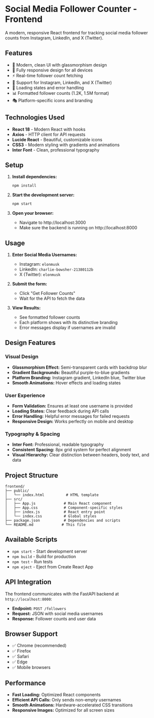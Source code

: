 # Social Media Follower Counter - Frontend

A modern, responsive React frontend for tracking social media follower counts from Instagram, LinkedIn, and X (Twitter).

## Features

- 🎨 Modern, clean UI with glassmorphism design
- 📱 Fully responsive design for all devices
- ⚡ Real-time follower count fetching
- 🎯 Support for Instagram, LinkedIn, and X (Twitter)
- 🔄 Loading states and error handling
- 📊 Formatted follower counts (1.2K, 1.5M format)
- 🎭 Platform-specific icons and branding

## Technologies Used

- **React 18** - Modern React with hooks
- **Axios** - HTTP client for API requests
- **Lucide React** - Beautiful, customizable icons
- **CSS3** - Modern styling with gradients and animations
- **Inter Font** - Clean, professional typography

## Setup

1. **Install dependencies:**
   ```bash
   npm install
   ```

2. **Start the development server:**
   ```bash
   npm start
   ```

3. **Open your browser:**
   - Navigate to http://localhost:3000
   - Make sure the backend is running on http://localhost:8000

## Usage

1. **Enter Social Media Usernames:**
   - Instagram: `elonmusk`
   - LinkedIn: `charlie-bowsher-21380112b`
   - X (Twitter): `elonmusk`

2. **Submit the form:**
   - Click "Get Follower Counts"
   - Wait for the API to fetch the data

3. **View Results:**
   - See formatted follower counts
   - Each platform shows with its distinctive branding
   - Error messages display if usernames are invalid

## Design Features

### Visual Design
- **Glassmorphism Effect:** Semi-transparent cards with backdrop blur
- **Gradient Backgrounds:** Beautiful purple-to-blue gradients
- **Platform Branding:** Instagram gradient, LinkedIn blue, Twitter blue
- **Smooth Animations:** Hover effects and loading states

### User Experience
- **Form Validation:** Ensures at least one username is provided
- **Loading States:** Clear feedback during API calls
- **Error Handling:** Helpful error messages for failed requests
- **Responsive Design:** Works perfectly on mobile and desktop

### Typography & Spacing
- **Inter Font:** Professional, readable typography
- **Consistent Spacing:** 8px grid system for perfect alignment
- **Visual Hierarchy:** Clear distinction between headers, body text, and data

## Project Structure

```
frontend/
├── public/
│   └── index.html          # HTML template
├── src/
│   ├── App.js             # Main React component
│   ├── App.css            # Component-specific styles
│   ├── index.js           # React entry point
│   └── index.css          # Global styles
├── package.json           # Dependencies and scripts
└── README.md             # This file
```

## Available Scripts

- `npm start` - Start development server
- `npm build` - Build for production
- `npm test` - Run tests
- `npm eject` - Eject from Create React App

## API Integration

The frontend communicates with the FastAPI backend at `http://localhost:8000`:

- **Endpoint:** `POST /followers`
- **Request:** JSON with social media usernames
- **Response:** Follower counts and user data

## Browser Support

- ✅ Chrome (recommended)
- ✅ Firefox
- ✅ Safari
- ✅ Edge
- ✅ Mobile browsers

## Performance

- **Fast Loading:** Optimized React components
- **Efficient API Calls:** Only sends non-empty usernames
- **Smooth Animations:** Hardware-accelerated CSS transitions
- **Responsive Images:** Optimized for all screen sizes 